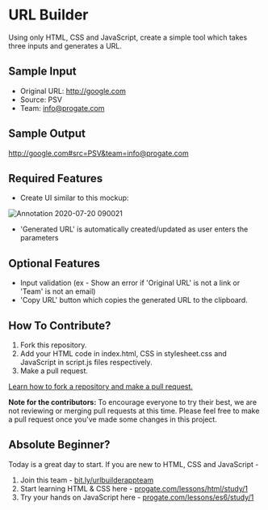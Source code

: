 # URL Builder

Using only HTML, CSS and JavaScript, create a simple tool which takes three inputs and generates a URL.

## Sample Input
* Original URL: http://google.com
* Source: PSV
* Team: info@progate.com

## Sample Output
http://google.com#src=PSV&team=info@progate.com

## Required Features
* Create UI similar to this mockup: 

![Annotation 2020-07-20 090021](https://user-images.githubusercontent.com/10005645/88474297-98688800-cf42-11ea-9904-6f59b7959133.png)
* 'Generated URL' is automatically created/updated as user enters the parameters

## Optional Features
* Input validation (ex - Show an error  if 'Original URL' is not a link or 'Team' is not an email)
* 'Copy URL' button which copies the generated URL to the clipboard.

## How To Contribute?
1. Fork this repository.
2. Add your HTML code in index.html, CSS in stylesheet.css and JavaScript in script.js files respectively.
3. Make a pull request.

[Learn how to fork a repository and make a pull request.](https://guides.github.com/activities/forking/)

**Note for the contributors:** To encourage everyone to try their best, we are not reviewing or merging pull requests at this time. Please feel free to make a pull request once you've made some changes in this project.

## Absolute Beginner?

Today is a great day to start. If you are new to HTML, CSS and JavaScript - 

1. Join this team - [bit.ly/urlbuilderappteam](https://bit.ly/urlbuilderappteam)
2. Start learning HTML & CSS here - [progate.com/lessons/html/study/1](https://progate.com/lessons/html/study/1)
3. Try your hands on JavaScript here - [progate.com/lessons/es6/study/1](https://progate.com/lessons/es6/study/1)
